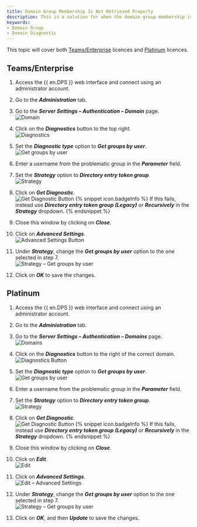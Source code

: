 ```yaml
---
title: Domain Group Membership Is Not Retrieved Properly
description: This is a solution for when the domain group membership is not retrieved correctly from Active Directory.
keywords:
- Domain Group
- Domain Diagnostic
---
```

This topic will cover both <a href="#teams%2Fenterprise">Teams/Enterprise</a> licences and <a href="#platinum">Platinum</a> licences.

## Teams/Enterprise
1. Access the {{ en.DPS }} web interface and connect using an administrator account.
1. Go to the ***Administration*** tab.
1. Go to the ***Server Settings – Authentication – Domain*** page.  
![Domain](https://webdevolutions.azureedge.net/docs/en/kb/KB0022.png)
1. Click on the ***Diagnostics*** button to the top right.  
![Diagnostics](https://webdevolutions.azureedge.net/docs/en/kb/KB0023.png)
1. Set the ***Diagnostic type*** option to ***Get groups by user***.  
![Get groups by user](https://webdevolutions.azureedge.net/docs/en/kb/KB0013.png)
1. Enter a username from the problematic group in the ***Parameter*** field.
1. Set the ***Strategy*** option to ***Directory entry token group***.  
![Strategy](https://webdevolutions.azureedge.net/docs/en/kb/KB0014.png)
1. Click on ***Get Diagnostic***.  
![Get Diagnostic Button](https://webdevolutions.azureedge.net/docs/en/kb/KB0015.png)
{% snippet icon.badgeInfo %}
If this fails, instead use ***Directory entry token group (Legacy)*** or ***Recursively*** in the ***Strategy*** dropdown.
{% endsnippet %}
 
9. Close this window by clicking on ***Close***.
1. Click on ***Advanced Settings***.  
![Advanced Settings Button](https://webdevolutions.azureedge.net/docs/en/kb/KB0024.png)
1. Under ***Strategy***, change the ***Get groups by user*** option to the one selected in step 7.  
![Strategy – Get groups by user](https://webdevolutions.azureedge.net/docs/en/kb/KB0018.png)
1. Click on ***OK*** to save the changes.

## Platinum
1. Access the {{ en.DPS }} web interface and connect using an administrator account.
1. Go to the ***Administration*** tab.
1. Go to the ***Server Settings – Authentication – Domains*** page.  
![Domains](https://webdevolutions.azureedge.net/docs/en/kb/KB0011.png)
1. Click on the ***Diagnostics*** button to the right of the correct domain.  
![Diagnostics Button](https://webdevolutions.azureedge.net/docs/en/kb/KB0012.png)
1. Set the ***Diagnostic type*** option to ***Get groups by user***.  
![Get groups by user](https://webdevolutions.azureedge.net/docs/en/kb/KB0013.png)
1. Enter a username from the problematic group in the ***Parameter*** field.
1. Set the ***Strategy*** option to ***Directory entry token group***.  
![Strategy](https://webdevolutions.azureedge.net/docs/en/kb/KB0014.png)
1. Click on ***Get Diagnostic***.  
![Get Diagnostic Button](https://webdevolutions.azureedge.net/docs/en/kb/KB0015.png)
{% snippet icon.badgeInfo %}
If this fails, instead use ***Directory entry token group (Legacy)*** or ***Recursively*** in the ***Strategy*** dropdown.
{% endsnippet %}
 
9. Close this window by clicking on ***Close***.
1. Click on ***Edit***.  
![Edit](https://webdevolutions.azureedge.net/docs/en/kb/KB0016.png)
1. Click on ***Advanced Settings***.  
![Edit – Advanced Settings](https://webdevolutions.azureedge.net/docs/en/kb/KB0017.png)
1. Under ***Strategy***, change the ***Get groups by user*** option to the one selected in step 7.  
![Strategy – Get groups by user](https://webdevolutions.azureedge.net/docs/en/kb/KB0018.png)
1. Click on ***OK***, and then ***Update*** to save the changes.
